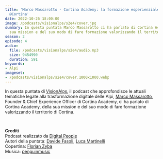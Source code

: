 ```yaml
---
title: 'Marco Massarotto - Cortina Academy: la formazione esperienziale sulle Dolomiti
  @Cortina'
date: 2022-10-26 18:00:00
image: /podcasts/visionalps/s2e4/cover.jpg
summary: In questa puntata Marco Massarotto ci ha parlato di Cortina Academy, della
  sua mission e del suo modo di fare formazione valorizzando il territorio di Cortina.
season: 2
episode: 4
audio:
  file: /podcasts/visionalps/s2e4/audio.mp3
  size: 9454990
  duration: 591
keywords:
- Alpi
imageset:
- /podcasts/visionalps/s2e4/cover.1000x1000.webp
---
```


In questa puntata di [VisionAlps](https://www.visionalps.com/), il podcast che approfondisce le attuali tematiche legate alla trasformazione digitale delle Alpi, [Marco Massarotto](https://www.linkedin.com/in/marcomassarotto/), Founder & Chief Experience Officer di Cortina Academy, ci ha parlato di Cortina Academy, della sua mission e del suo modo di fare formazione valorizzando il territorio di Cortina.

<br>

**Crediti**<br>
Podcast realizzato da [Digital People](https://w3id.org/digitalpeople)<br>
Autori della puntata: [Davide Fasoli](https://www.linkedin.com/in/davide-fasoli-2b3246179/), [Luca Martinelli](https://www.linkedin.com/in/luca-martinelli/)<br>
Copertina: [Florian Zyba](https://www.linkedin.com/in/florian-zyba/)<br>
Musica: [penguinmusic](https://pixabay.com/users/penguinmusic-24940186/)